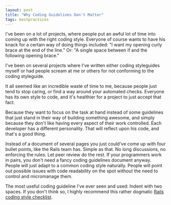 ```yaml
---
layout: post
title: "Why Coding Guidelines Don't Matter"
tags: bestpractices
---
```

I've been on a lot of projects, where people put an awful lot of time into coming up with the right coding style. Everyone of course wants to have his knack for a certain way of doing things included: "I want my opening curly brace at the end of the line." Or: "A single space between if and the following opening brace."

I've been on several projects where I've written either coding styleguides myself or had people scream at me or others for not conforming to the coding styleguide.

It all seemed like an incredible waste of time to me, because people just tend to stop caring, or find a way around your automated checks. Everyone has its own style to code, and it's healthier for a project to just accept that fact.

Because they want to focus on the task at hand instead of some guidelines that just stand in their way of building something awesome, and simply because they don't like having every aspect of their work controlled. Each developer has a different personality. That will reflect upon his code, and that's a good thing.

Instead of a document of several pages you just could've come up with four bullet points, like the Rails team has. Simple as that. No long discussions, no enforcing the rules. Let peer review do the rest. If your programmers work in pairs, you don't need a fancy coding guidelines document anyway. People will just adapt to a common coding style naturally. People will point out possible issues with code readability on the spot without the need to control and micromanage them.

The most useful coding guideline I've ever seen and used: Indent with two spaces. If you don't think so, I highly recommend this rather dogmatic [Rails coding style checklist](http://www.matthewpaulmoore.com/articles/1276-ruby-on-rails-code-quality-checklist).